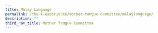 ```yaml
---
title: Malay Language
permalink: /the-k-experience/mother-tongue-committee/malaylanguage/
description: ""
third_nav_title: Mother Tongue Committee
---
```

